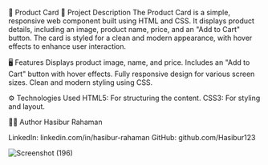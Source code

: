 🛒 Product Card
📖 Project Description
The Product Card is a simple, responsive web component built using HTML and CSS. It displays product details, including an image, product name, price, and an "Add to Cart" button. The card is styled for a clean and modern appearance, with hover effects to enhance user interaction.

🖥️ Features
Displays product image, name, and price.
Includes an "Add to Cart" button with hover effects.
Fully responsive design for various screen sizes.
Clean and modern styling using CSS.

⚙️ Technologies Used
HTML5: For structuring the content.
CSS3: For styling and layout.

🧑‍💻 Author
Hasibur Rahaman

LinkedIn: linkedin.com/in/hasibur-rahaman
GitHub: github.com/Hasibur123

![Screenshot (196)](https://github.com/user-attachments/assets/958e338d-7475-4e73-8109-a5c4e201113f)
